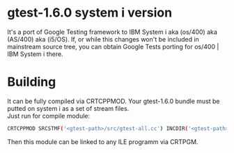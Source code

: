 gtest-1.6.0 system i version
=====
It's a port of Google Testing framework to IBM System i aka (os/400) aka (AS/400) aka (i5/OS).
If, or while this changes won't be included in mainstream source tree, you can obtain 
Google Tests porting for os/400 | IBM System i there.

Building
=====
It can be fully compiled via CRTCPPMOD.
Your gtest-1.6.0 bundle must be putted on system i as a set of stream files.<br>
Just run for compile module:
```bash
CRTCPPMOD SRCSTMF('<gtest-path>/src/gtest-all.cc') INCDIR('<gtest-path>/include''<gtest-path>')
```

Then this module can be linked to any ILE programm via CRTPGM.
